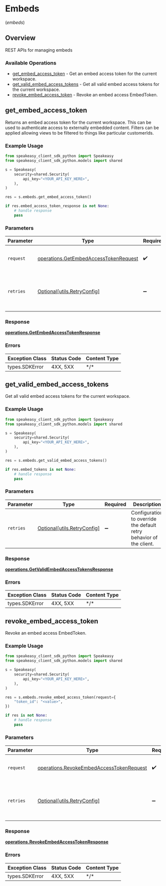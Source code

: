 # Embeds
(*embeds*)

## Overview

REST APIs for managing embeds

### Available Operations

* [get_embed_access_token](#get_embed_access_token) - Get an embed access token for the current workspace.
* [get_valid_embed_access_tokens](#get_valid_embed_access_tokens) - Get all valid embed access tokens for the current workspace.
* [revoke_embed_access_token](#revoke_embed_access_token) - Revoke an embed access EmbedToken.

## get_embed_access_token

Returns an embed access token for the current workspace. This can be used to authenticate access to externally embedded content.
Filters can be applied allowing views to be filtered to things like particular customerIds.

### Example Usage

```python
from speakeasy_client_sdk_python import Speakeasy
from speakeasy_client_sdk_python.models import shared

s = Speakeasy(
    security=shared.Security(
        api_key="<YOUR_API_KEY_HERE>",
    ),
)

res = s.embeds.get_embed_access_token()

if res.embed_access_token_response is not None:
    # handle response
    pass

```

### Parameters

| Parameter                                                                                      | Type                                                                                           | Required                                                                                       | Description                                                                                    |
| ---------------------------------------------------------------------------------------------- | ---------------------------------------------------------------------------------------------- | ---------------------------------------------------------------------------------------------- | ---------------------------------------------------------------------------------------------- |
| `request`                                                                                      | [operations.GetEmbedAccessTokenRequest](../../models/operations/getembedaccesstokenrequest.md) | :heavy_check_mark:                                                                             | The request object to use for the request.                                                     |
| `retries`                                                                                      | [Optional[utils.RetryConfig]](../../models/utils/retryconfig.md)                               | :heavy_minus_sign:                                                                             | Configuration to override the default retry behavior of the client.                            |

### Response

**[operations.GetEmbedAccessTokenResponse](../../models/operations/getembedaccesstokenresponse.md)**

### Errors

| Exception Class | Status Code     | Content Type    |
| --------------- | --------------- | --------------- |
| types.SDKError  | 4XX, 5XX        | \*/\*           |

## get_valid_embed_access_tokens

Get all valid embed access tokens for the current workspace.

### Example Usage

```python
from speakeasy_client_sdk_python import Speakeasy
from speakeasy_client_sdk_python.models import shared

s = Speakeasy(
    security=shared.Security(
        api_key="<YOUR_API_KEY_HERE>",
    ),
)

res = s.embeds.get_valid_embed_access_tokens()

if res.embed_tokens is not None:
    # handle response
    pass

```

### Parameters

| Parameter                                                           | Type                                                                | Required                                                            | Description                                                         |
| ------------------------------------------------------------------- | ------------------------------------------------------------------- | ------------------------------------------------------------------- | ------------------------------------------------------------------- |
| `retries`                                                           | [Optional[utils.RetryConfig]](../../models/utils/retryconfig.md)    | :heavy_minus_sign:                                                  | Configuration to override the default retry behavior of the client. |

### Response

**[operations.GetValidEmbedAccessTokensResponse](../../models/operations/getvalidembedaccesstokensresponse.md)**

### Errors

| Exception Class | Status Code     | Content Type    |
| --------------- | --------------- | --------------- |
| types.SDKError  | 4XX, 5XX        | \*/\*           |

## revoke_embed_access_token

Revoke an embed access EmbedToken.

### Example Usage

```python
from speakeasy_client_sdk_python import Speakeasy
from speakeasy_client_sdk_python.models import shared

s = Speakeasy(
    security=shared.Security(
        api_key="<YOUR_API_KEY_HERE>",
    ),
)

res = s.embeds.revoke_embed_access_token(request={
    "token_id": "<value>",
})

if res is not None:
    # handle response
    pass

```

### Parameters

| Parameter                                                                                            | Type                                                                                                 | Required                                                                                             | Description                                                                                          |
| ---------------------------------------------------------------------------------------------------- | ---------------------------------------------------------------------------------------------------- | ---------------------------------------------------------------------------------------------------- | ---------------------------------------------------------------------------------------------------- |
| `request`                                                                                            | [operations.RevokeEmbedAccessTokenRequest](../../models/operations/revokeembedaccesstokenrequest.md) | :heavy_check_mark:                                                                                   | The request object to use for the request.                                                           |
| `retries`                                                                                            | [Optional[utils.RetryConfig]](../../models/utils/retryconfig.md)                                     | :heavy_minus_sign:                                                                                   | Configuration to override the default retry behavior of the client.                                  |

### Response

**[operations.RevokeEmbedAccessTokenResponse](../../models/operations/revokeembedaccesstokenresponse.md)**

### Errors

| Exception Class | Status Code     | Content Type    |
| --------------- | --------------- | --------------- |
| types.SDKError  | 4XX, 5XX        | \*/\*           |